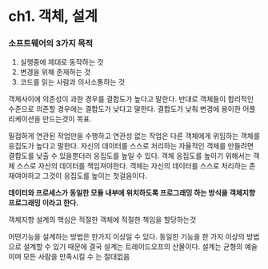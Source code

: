 # ch1. 객체, 설계

### 소프트웨어의 3가지 목적 

1. 실행중에 제대로 동작하는 것 
2. 변경을 위해 존재하는 것
3. 코드를 읽는 사람과 의사소통하는 것

객체사이에 의존성이 과한 경우를 결합도가 높다고 말한다. 반대로 객체들이 합리적인 수준으로 의존할 경우에는 결합도가 낮다고 말한다. 결합도가 낮춰 변경에 용이한 어플리케이션을 만드는것이 목표.

밀접하게 연관된 작업만을 수행하고 연관성 없는 작업은 다른 객체에게 위임하는 객체를 응집도가 높다고 말한다. 자신의 데이터를 스스로 처리하는 자율적인 객체를 만들려면 결합도를 낮출 수 있을뿐더러 응집도를 높일 수 있다. 객체 응집도를 높이기 위해서는 객체 스스로 자신의 데이터를 책임져야한다. 객체는 자신의 데이터를 스스로 처리하는 존재여야하고 그것이 응집도를 높이는 첫걸음이다.

**데이터와 프로세스가 동일한 모듈 내부에 위치하도록 프로그래밍 하는 방식을 객체지향 프로그래밍 이라고 한다.**

객체지향 설계의 핵심은 적절한 객체에 적절한 책임을 할당하는것

어떤기능을 설계하는 방법은 한가지 이상일 수 있다. 동일한 기능을 한 가지 이상의 방법으로 설계할 수 있기 때문에 결국 설계는 트레이드오프의 산물이다. 설계는 균형의 예술이며 모든 사람을 만족시킬 수 는 절대없음

